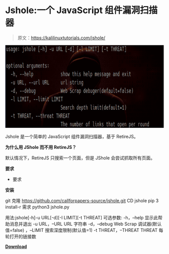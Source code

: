 # Jshole:一个 JavaScript 组件漏洞扫描器

> 原文：<https://kalilinuxtutorials.com/jshole/>

[![Jshole : A JavaScript Components Vulnerability Scanner](img/d211095bfcfe1fb778099d26b9ef529e.png "Jshole : A JavaScript Components Vulnerability Scanner")](https://1.bp.blogspot.com/-49EUP02olYA/XuEyIm8xarI/AAAAAAAAGlg/ax-KCUJRsg4CNUerI0xTnJ8E_uxQCqGMQCLcBGAsYHQ/s1600/jshole%25281%2529.png)

Jshole 是一个简单的 JavaScript 组件漏洞扫描器，基于 RetireJS。

**为什么用 JShole 而不用 RetireJS？**

默认情况下，RetireJS 只搜索一个页面，但是 JShole 会尝试抓取所有页面。

**要求**

*   要求

**安装**

git 克隆 https://github.com/callforpapers-source/jshole.git
CD jshole
pip 3 install-r 需求
python3 jshole.py

用法:jshole[-h]-u URL[-d][-l LIMIT][-t THREAT]
可选参数:
-h，–help 显示此帮助消息并退出
-u URL，–URL URL 字符串
-d，–debug Web Scrap 调试器(默认值=false)
，–LIMIT
搜索深度限制(默认值=1)
-t THREAT，–THREAT THREAT
每轮打开的链接数

[**Download**](https://github.com/callforpapers-source/jshole)
